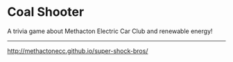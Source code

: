 # Coal Shooter
A trivia game about Methacton Electric Car Club and renewable energy! 

---

http://methactonecc.github.io/super-shock-bros/
